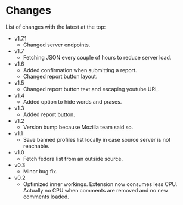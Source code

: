 Changes
=======

List of changes with the latest at the top:

  * v1.7.1
    * Changed server endpoints.
  * v1.7
    * Fetching JSON every couple of hours to reduce server load.
  * v1.6
    * Added confirmation when submitting a report.
    * Changed report button layout.
  * v1.5
    * Changed report button text and escaping youtube URL.
  * v1.4
    * Added option to hide words and prases.
  * v1.3
    * Added report button.
  * v1.2
    * Version bump because Mozilla team said so.
  * v1.1
    * Save banned profiles list locally in case source server is not reachable.
  * v1.0
    * Fetch fedora list from an outside source.
  * v0.3
    * Minor bug fix.
  * v0.2
    * Optimized inner workings. Extension now consumes less CPU. Actually no CPU when comments are removed and no new comments loaded.
